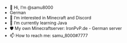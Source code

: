 - 👋 Hi, I’m @samu8000
- German
- 👀 I’m interested in Minecraft and Discord
- 🌱 I’m currently learning Java
- 🛡 My own Minecraftserver: IronPvP.de - German server
- 📫 How to reach me: samu_8000#7777
